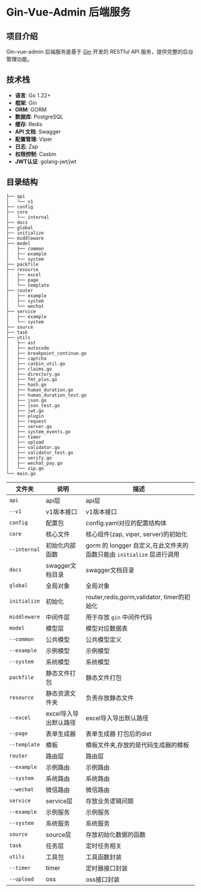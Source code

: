 # Gin-Vue-Admin 后端服务

## 项目介绍

Gin-vue-admin 后端服务是基于 [Gin](https://gin-gonic.com/) 开发的 RESTful API 服务，提供完整的后台管理功能。

## 技术栈

- **语言**: Go 1.22+
- **框架**: Gin
- **ORM**: GORM
- **数据库**: PostgreSQL
- **缓存**: Redis
- **API 文档**: Swagger
- **配置管理**: Viper
- **日志**: Zap
- **权限控制**: Casbin
- **JWT认证**: golang-jwt/jwt

## 目录结构

```shell
├── api
│   └── v1
├── config
├── core
│   └── internal
├── docs
├── global
├── initialize
├── middleware
├── model
│   ├── common
│   ├── example
│   └── system
├── packfile
├── resource
│   ├── excel
│   ├── page
│   └── template
├── router
│   ├── example
│   ├── system
│   └── wechat
├── service
│   ├── example
│   └── system
├── source
├── task
├── utils
│   ├── ast
│   ├── autocode
│   ├── breakpoint_continue.go
│   ├── captcha
│   ├── casbin_util.go
│   ├── claims.go
│   ├── directory.go
│   ├── fmt_plus.go
│   ├── hash.go
│   ├── human_duration.go
│   ├── human_duration_test.go
│   ├── json.go
│   ├── json_test.go
│   ├── jwt.go
│   ├── plugin
│   ├── request
│   ├── server.go
│   ├── system_events.go
│   ├── timer
│   ├── upload
│   ├── validator.go
│   ├── validator_test.go
│   ├── verify.go
│   ├── wechat_pay.go
│   └── zip.go
└── main.go
```

| 文件夹       | 说明                    | 描述                        |
| ------------ | ----------------------- | --------------------------- |
| `api`        | api层                   | api层 |
| `--v1`       | v1版本接口              | v1版本接口                  |
| `config`     | 配置包                  | config.yaml对应的配置结构体 |
| `core`       | 核心文件                | 核心组件(zap, viper, server)的初始化 |
| `--internal` | 初始化内部函数 | gorm 的 longger 自定义,在此文件夹的函数只能由 `initialize` 层进行调用 |
| `docs`       | swagger文档目录         | swagger文档目录 |
| `global`     | 全局对象                | 全局对象 |
| `initialize` | 初始化 | router,redis,gorm,validator, timer的初始化 |
| `middleware` | 中间件层 | 用于存放 `gin` 中间件代码 |
| `model`      | 模型层                  | 模型对应数据表              |
| `--common`   | 公共模型                | 公共模型定义                |
| `--example`  | 示例模型                | 示例模型                    |
| `--system`   | 系统模型                | 系统模型                    |
| `packfile`   | 静态文件打包            | 静态文件打包 |
| `resource`   | 静态资源文件夹          | 负责存放静态文件                |
| `--excel` | excel导入导出默认路径 | excel导入导出默认路径 |
| `--page` | 表单生成器 | 表单生成器 打包后的dist |
| `--template` | 模板 | 模板文件夹,存放的是代码生成器的模板 |
| `router`     | 路由层                  | 路由层 |
| `--example`  | 示例路由                | 示例路由                    |
| `--system`   | 系统路由                | 系统路由                    |
| `--wechat`   | 微信路由                | 微信路由                    |
| `service`    | service层               | 存放业务逻辑问题 |
| `--example`  | 示例服务                | 示例服务                    |
| `--system`   | 系统服务                | 系统服务                    |
| `source` | source层 | 存放初始化数据的函数 |
| `task` | 任务层 | 定时任务相关 |
| `utils`      | 工具包                  | 工具函数封装            |
| `--timer` | timer | 定时器接口封装 |
| `--upload`      | oss                  | oss接口封装        |

